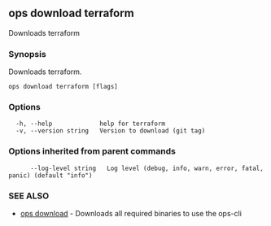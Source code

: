 ## ops download terraform

Downloads terraform

### Synopsis

Downloads terraform.

```
ops download terraform [flags]
```

### Options

```
  -h, --help             help for terraform
  -v, --version string   Version to download (git tag)
```

### Options inherited from parent commands

```
      --log-level string   Log level (debug, info, warn, error, fatal, panic) (default "info")
```

### SEE ALSO

* [ops download](ops_download.md)	 - Downloads all required binaries to use the ops-cli

